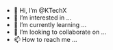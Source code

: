 - 👋 Hi, I’m @KTechX
- 👀 I’m interested in ...
- 🌱 I’m currently learning ...
- 💞️ I’m looking to collaborate on ...
- 📫 How to reach me ...

<!---
KTechX/KTechX is a ✨ special ✨ repository because its `README.md` (this file) appears on your GitHub profile.
You can click the Preview link to take a look at your changes.
--->
